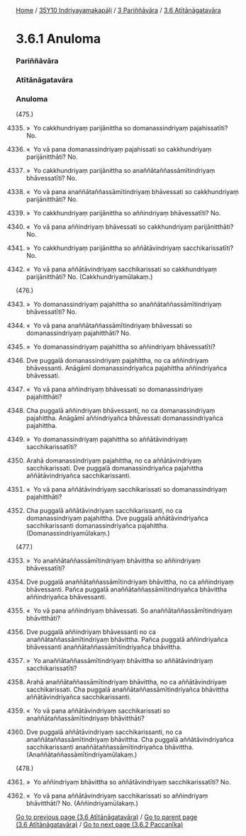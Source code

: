 
[Home](/) / [35Y10 Indriyayamakapāḷi](/tipitaka/35Y10.md) / [3 Pariññāvāra](/tipitaka/35Y10/3.md) / [3.6 Atītānāgatavāra](/tipitaka/35Y10/3/3.6.md)

# 3.6.1 Anuloma

### Pariññāvāra

### Atītānāgatavāra

### Anuloma

(475.)

4335. »  Yo cakkhundriyaṃ parijānittha so domanassindriyaṃ pajahissatīti? No.

4336. «  Yo vā pana domanassindriyaṃ pajahissati so cakkhundriyaṃ parijānitthāti? No.

4337. »  Yo cakkhundriyaṃ parijānittha so anaññātaññassāmītindriyaṃ bhāvessatīti? No.

4338. «  Yo vā pana anaññātaññassāmītindriyaṃ bhāvessati so cakkhundriyaṃ parijānitthāti? No.

4339. »  Yo cakkhundriyaṃ parijānittha so aññindriyaṃ bhāvessatīti? No.

4340. «  Yo vā pana aññindriyaṃ bhāvessati so cakkhundriyaṃ parijānitthāti? No.

4341. »  Yo cakkhundriyaṃ parijānittha so aññātāvindriyaṃ sacchikarissatīti? No.

4342. «  Yo vā pana aññātāvindriyaṃ sacchikarissati so cakkhundriyaṃ parijānitthāti? No. (Cakkhundriyamūlakaṃ.)

(476.)

4343. »  Yo domanassindriyaṃ pajahittha so anaññātaññassāmītindriyaṃ bhāvessatīti? No.

4344. «  Yo vā pana anaññātaññassāmītindriyaṃ bhāvessati so domanassindriyaṃ pajahitthāti? No.

4345. »  Yo domanassindriyaṃ pajahittha so aññindriyaṃ bhāvessatīti?

4346. Dve puggalā domanassindriyaṃ pajahittha, no ca aññindriyaṃ bhāvessanti. Anāgāmī domanassindriyañca pajahittha aññindriyañca bhāvessati.

4347. «  Yo vā pana aññindriyaṃ bhāvessati so domanassindriyaṃ pajahitthāti?

4348. Cha puggalā aññindriyaṃ bhāvessanti, no ca domanassindriyaṃ pajahittha. Anāgāmī aññindriyañca bhāvessati domanassindriyañca pajahittha.

4349. »  Yo domanassindriyaṃ pajahittha so aññātāvindriyaṃ sacchikarissatīti?

4350. Arahā domanassindriyaṃ pajahittha, no ca aññātāvindriyaṃ sacchikarissati. Dve puggalā domanassindriyañca pajahittha aññātāvindriyañca sacchikarissanti.

4351. «  Yo vā pana aññātāvindriyaṃ sacchikarissati so domanassindriyaṃ pajahitthāti?

4352. Cha puggalā aññātāvindriyaṃ sacchikarissanti, no ca domanassindriyaṃ pajahittha. Dve puggalā aññātāvindriyañca sacchikarissanti domanassindriyañca pajahittha. (Domanassindriyamūlakaṃ.)

(477.)

4353. »  Yo anaññātaññassāmītindriyaṃ bhāvittha so aññindriyaṃ bhāvessatīti?

4354. Dve puggalā anaññātaññassāmītindriyaṃ bhāvittha, no ca aññindriyaṃ bhāvessanti. Pañca puggalā anaññātaññassāmītindriyañca bhāvittha aññindriyañca bhāvessanti.

4355. «  Yo vā pana aññindriyaṃ bhāvessati. So anaññātaññassāmītindriyaṃ bhāvitthāti?

4356. Dve puggalā aññindriyaṃ bhāvessanti no ca anaññātaññassāmītindriyaṃ bhāvittha. Pañca puggalā aññindriyañca bhāvessanti anaññātaññassāmītindriyañca bhāvittha.

4357. »  Yo anaññātaññassāmītindriyaṃ bhāvittha so aññātāvindriyaṃ sacchikarissatīti?

4358. Arahā anaññātaññassāmītindriyaṃ bhāvittha, no ca aññātāvindriyaṃ sacchikarissati. Cha puggalā anaññātaññassāmītindriyañca bhāvittha aññātāvindriyañca sacchikarissanti.

4359. «  Yo vā pana aññātāvindriyaṃ sacchikarissati so anaññātaññassāmītindriyaṃ bhāvitthāti?

4360. Dve puggalā aññātāvindriyaṃ sacchikarissanti, no ca anaññātaññassāmītindriyaṃ bhāvittha. Cha puggalā aññātāvindriyañca sacchikarissanti anaññātaññassāmītindriyañca bhāvittha. (Anaññātaññassāmītindriyamūlakaṃ.)

(478.)

4361. »  Yo aññindriyaṃ bhāvittha so aññātāvindriyaṃ sacchikarissatīti? No.

4362. «  Yo vā pana aññātāvindriyaṃ sacchikarissati so aññindriyaṃ bhāvitthāti? No. (Aññindriyamūlakaṃ.)

[Go to previous page (3.6 Atītānāgatavāra)](/tipitaka/35Y10/3/3.6.md) / [Go to parent page (3.6 Atītānāgatavāra)](/tipitaka/35Y10/3/3.6.md) / [Go to next page (3.6.2 Paccanīka)](/tipitaka/35Y10/3/3.6/3.6.2.md)


